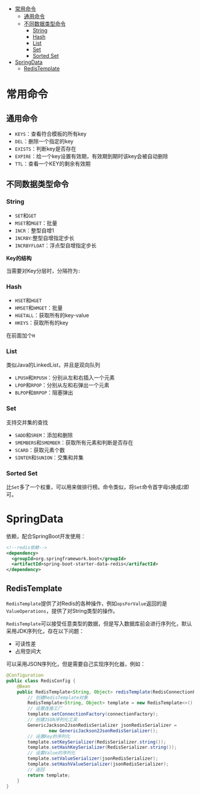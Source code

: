 - [常用命令](#常用命令)
  - [通用命令](#通用命令)
  - [不同数据类型命令](#不同数据类型命令)
    - [String](#string)
    - [Hash](#hash)
    - [List](#list)
    - [Set](#set)
    - [Sorted Set](#sorted-set)
- [SpringData](#springdata)
  - [RedisTemplate](#redistemplate)

# 常用命令

## 通用命令

- `KEYS`：查看符合模板的所有key
- `DEL`：删除一个指定的key
- `EXISTS`：判断key是否存在
- `EXPIRE`：给一个key设置有效期，有效期到期时该key会被自动删除
- `TTL`：查看一个KEY的剩余有效期

## 不同数据类型命令

### String

- `SET`和`GET`
- `MSET`和`MGET`：批量
- `INCR`：整型自增1
- `INCRBY`:整型自增指定步长
- `INCRBYFLOAT`：浮点型自增指定步长

**Key的结构**

当需要对Key分层时，分隔符为`:`

### Hash

- `HSET`和`HGET`
- `HMSET`和`HMGET`：批量
- `HGETALL`：获取所有的key-value
- `HKEYS`：获取所有的key

在前面加个`H`

### List

类似Java的LinkedList，并且是双向队列

- `LPUSH`和`RPUSH`：分别从左和右插入一个元素
- `LPOP`和`RPOP`：分别从左和右弹出一个元素
- `BLPOP`和`BRPOP`：阻塞弹出

### Set

支持交并集的查找

- `SADD`和`SREM`：添加和删除
- `SMEMBERS`和`SMEMBER`：获取所有元素和判断是否存在
- `SCARD`：获取元素个数
- `SINTER`和`SUNION`：交集和并集

### Sorted Set

比`Set`多了一个权重，可以用来做排行榜。命令类似，将`Set`命令首字母`S`换成`Z`即可。

# SpringData

依赖，配合SpringBoot开发使用：

```xml
<!--redis依赖-->
<dependency>
  <groupId>org.springframework.boot</groupId>
  <artifactId>spring-boot-starter-data-redis</artifactId>
</dependency>
```

## RedisTemplate

`RedisTemplate`提供了对Redis的各种操作，例如`opsForValue`返回的是`ValueOperations`，提供了对String类型的操作。

`RedisTemplate`可以接受任意类型的数据，但是写入数据库前会进行序列化，默认采用JDK序列化，存在以下问题：

- 可读性差
- 占用空间大

可以采用JSON序列化，但是需要自己实现序列化器，例如：

```java
@Configuration
public class RedisConfig {
    @Bean
    public RedisTemplate<String, Object> redisTemplate(RedisConnectionFactory connectionFactory){
        // 创建RedisTemplate对象
        RedisTemplate<String, Object> template = new RedisTemplate<>();
        // 设置连接工厂
        template.setConnectionFactory(connectionFactory);
        // 创建JSON序列化工具
        GenericJackson2JsonRedisSerializer jsonRedisSerializer =
                new GenericJackson2JsonRedisSerializer();
        // 设置Key的序列化
        template.setKeySerializer(RedisSerializer.string());
        template.setHashKeySerializer(RedisSerializer.string());
        // 设置Value的序列化
        template.setValueSerializer(jsonRedisSerializer);
        template.setHashValueSerializer(jsonRedisSerializer);
        // 返回
        return template;
    }
}
```
